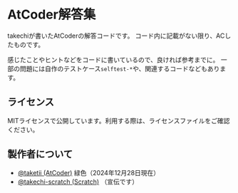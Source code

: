 # AtCoder解答集
takechiが書いたAtCoderの解答コードです。
コード内に記載がない限り、ACしたものです。

感じたことやヒントなどをコードに書いているので、良ければ参考までに。
一部の問題には自作のテストケース`selftest-*`や、関連するコードなどもあります。

## ライセンス
MITライセンスで公開しています。利用する際は、ライセンスファイルをご確認ください。

## 製作者について
- [@taketii (AtCoder)](https://atcoder.jp/users/taketii) 緑色（2024年12月28日現在）
- [@takechi-scratch (Scratch)](https://scratch.mit.edu/users/takechi-scratch/) （宣伝です）
